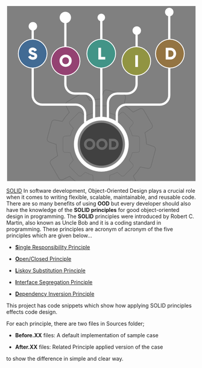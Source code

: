 <p align="center">
    <img src="https://github.com/kbourzayq/SOLIDSample/blob/main/SOLID-Principle-in-Programming-Understand-With-Real-Life-Examples.png" width="500"/>
</p>


[SOLID](https://en.wikipedia.org/wiki/SOLID) In software development, Object-Oriented Design plays a crucial role when it comes to writing flexible, scalable, maintainable, and reusable code. There are so many benefits of using **OOD** but every developer should also have the knowledge of the **SOLID principles** for good object-oriented design in programming. The **SOLID** principles were introduced by Robert C. Martin, also known as Uncle Bob and it is a coding standard in programming. These principles are acronym of acronym of the five principles which are given below…

- [**S**ingle Responsibility Principle](https://en.wikipedia.org/wiki/Single-responsibility_principle)

- [**O**pen/Closed Principle](https://en.wikipedia.org/wiki/Open%E2%80%93closed_principle)

- [**L**iskov Substitution Principle](https://en.wikipedia.org/wiki/Liskov_substitution_principle)

- [**I**nterface Segregation Principle](https://en.wikipedia.org/wiki/Interface_segregation_principle)

- [**D**ependency Inversion Principle](https://en.wikipedia.org/wiki/Dependency_inversion_principle)


This project has code snippets which show how applying SOLID principles effects code design.

For each principle, there are two files in Sources folder;

 - **Before.XX** files: A default implementation of sample case

 - **After.XX** files: Related Principle applied version of the case

to show the difference in simple and clear way.
